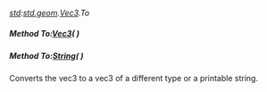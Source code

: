 _[std](../../modules/std/std-module.md):[std.geom](../../modules/std/std-geom.md).[Vec3<T>](../../modules/std/std-geom-vec3.md).To_
##### Method To:[Vec3](../../modules/std/std-geom-vec3.md)<C>(  )
##### Method To:[String](../../modules/wonkey/wonkey-types-string.md)(  )
Converts the vec3 to a vec3 of a different type or a printable string.
